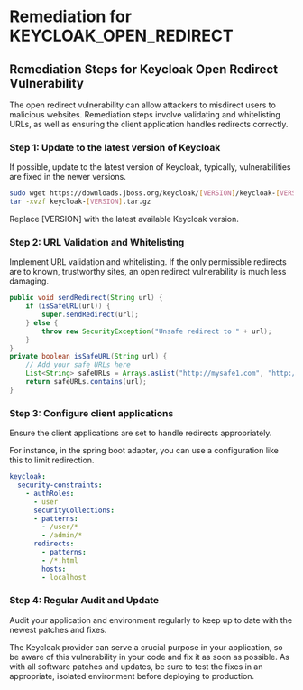 # Remediation for KEYCLOAK_OPEN_REDIRECT

## Remediation Steps for Keycloak Open Redirect Vulnerability
The open redirect vulnerability can allow attackers to misdirect users to malicious websites. Remediation steps involve validating and whitelisting URLs, as well as ensuring the client application handles redirects correctly.

### Step 1: Update to the latest version of Keycloak
If possible, update to the latest version of Keycloak, typically, vulnerabilities are fixed in the newer versions.
```bash
sudo wget https://downloads.jboss.org/keycloak/[VERSION]/keycloak-[VERSION].tar.gz
tar -xvzf keycloak-[VERSION].tar.gz
```
Replace [VERSION] with the latest available Keycloak version.

### Step 2: URL Validation and Whitelisting
Implement URL validation and whitelisting. If the only permissible redirects are to known, trustworthy sites, an open redirect vulnerability is much less damaging.

```java
public void sendRedirect(String url) {
    if (isSafeURL(url)) {
        super.sendRedirect(url);
    } else {
        throw new SecurityException("Unsafe redirect to " + url);
    }
}
private boolean isSafeURL(String url) {
    // Add your safe URLs here
    List<String> safeURLs = Arrays.asList("http://mysafe1.com", "http://mysafe2.com");
    return safeURLs.contains(url);
}
```

### Step 3: Configure client applications
Ensure the client applications are set to handle redirects appropriately.

For instance, in the spring boot adapter, you can use a configuration like this to limit redirection. 

```yaml
keycloak:
  security-constraints:
    - authRoles:
      - user
      securityCollections:
      - patterns:
        - /user/*
        - /admin/*
      redirects:
        - patterns:
        - /*.html
        hosts:
        - localhost
```

### Step 4: Regular Audit and Update
Audit your application and environment regularly to keep up to date with the newest patches and fixes.

The Keycloak provider can serve a crucial purpose in your application, so be aware of this vulnerability in your code and fix it as soon as possible. As with all software patches and updates, be sure to test the fixes in an appropriate, isolated environment before deploying to production.